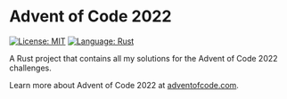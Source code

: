 # Advent of Code 2022

[![License: MIT][license_badge]][license_link]
[![Language: Rust][rust_badge]][rust_link]

A Rust project that contains all my solutions for the Advent of Code 2022 challenges.

Learn more about Advent of Code 2022 at [adventofcode.com](https://adventofcode.com/2022).

[license_badge]: https://img.shields.io/badge/license-MIT-blue.svg
[license_link]: https://opensource.org/licenses/MIT
[rust_badge]: https://img.shields.io/badge/language-Rust-brown.svg
[rust_link]: https://www.rust-lang.org/
